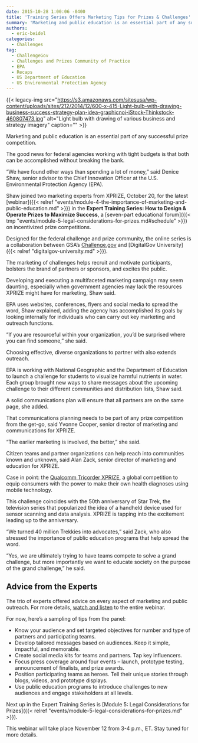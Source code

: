 ```yaml
---
date: 2015-10-28 1:00:06 -0400
title: 'Training Series Offers Marketing Tips for Prizes & Challenges'
summary: 'Marketing and public education is an essential part of any successful prize competition. The good news for federal agencies working with tight budgets is that both can be accomplished without breaking the bank. &ldquo;We have found other ways than spending a lot of money,&rdquo; said Denice Shaw, senior advisor to the Chief Innovation Officer at the'
authors:
  - eric-beidel
categories:
  - Challenges
tag:
  - ChallengeGov
  - Challenges and Prizes Community of Practice
  - EPA
  - Recaps
  - US Department of Education
  - US Environmental Protection Agency
---
```


{{< legacy-img src="https://s3.amazonaws.com/sitesusa/wp-content/uploads/sites/212/2014/12/600-x-415-Light-bulb-with-drawing-business-success-strategy-plan-idea-graphicnoi-iStock-Thinkstock-460807473.jpg" alt="Light bulb with drawing of various business and strategy imagery" caption="" >}}

Marketing and public education is an essential part of any successful prize competition.

The good news for federal agencies working with tight budgets is that both can be accomplished without breaking the bank.

“We have found other ways than spending a lot of money,” said Denice Shaw, senior advisor to the Chief Innovation Officer at the U.S. Environmental Protection Agency (EPA).

Shaw joined two marketing experts from XPRIZE, October 20, for the latest [webinar]({{< relref "events/module-4-the-importance-of-marketing-and-public-education.md" >}}) in the **Expert Training Series: How to Design & Operate Prizes to Maximize Success**, a [seven-part educational forum]({{< tmp "events/module-5-legal-considerations-for-prizes.md#schedule" >}}) on incentivized prize competitions.

Designed for the federal challenge and prize community, the online series is a collaboration between GSA’s [Challenge.gov](https://www.challenge.gov/list/) and [DigitalGov University]({{< relref "digitalgov-university.md" >}}).

The marketing of challenges helps recruit and motivate participants, bolsters the brand of partners or sponsors, and excites the public.

Developing and executing a multifaceted marketing campaign may seem daunting, especially when government agencies may lack the resources XPRIZE might have for marketing, Shaw said.

EPA uses websites, conferences, flyers and social media to spread the word, Shaw explained, adding the agency has accomplished its goals by looking internally for individuals who can carry out key marketing and outreach functions.

“If you are resourceful within your organization, you’d be surprised where you can find someone,” she said.

Choosing effective, diverse organizations to partner with also extends outreach.

EPA is working with National Geographic and the Department of Education to launch a challenge for students to visualize harmful nutrients in water. Each group brought new ways to share messages about the upcoming challenge to their different communities and distribution lists, Shaw said.

A solid communications plan will ensure that all partners are on the same page, she added.

That communications planning needs to be part of any prize competition from the get-go, said Yvonne Cooper, senior director of marketing and communications for XPRIZE.

“The earlier marketing is involved, the better,” she said.

Citizen teams and partner organizations can help reach into communities known and unknown, said Alan Zack, senior director of marketing and education for XPRIZE.

Case in point: the [Qualcomm Tricorder XPRIZE](http://tricorder.xprize.org/), a global competition to equip consumers with the power to make their own health diagnoses using mobile technology.

This challenge coincides with the 50th anniversary of Star Trek, the television series that popularized the idea of a handheld device used for sensor scanning and data analysis. XPRIZE is tapping into the excitement leading up to the anniversary.

“We turned 40 million Trekkies into advocates,” said Zack, who also stressed the importance of public education programs that help spread the word.

“Yes, we are ultimately trying to have teams compete to solve a grand challenge, but more importantly we want to educate society on the purpose of the grand challenge,” he said.

## Advice from the Experts

The trio of experts offered advice on every aspect of marketing and public outreach. For more details, [watch and listen](https://www.youtube.com/watch?v=yEyFIzj_7RM&feature=youtu.be) to the entire webinar.

For now, here’s a sampling of tips from the panel:

  * Know your audience and set targeted objectives for number and type of partners and participating teams.
  * Develop tailored messages based on audiences. Keep it simple, impactful, and memorable.
  * Create social media kits for teams and partners. Tap key influencers.
  * Focus press coverage around four events – launch, prototype testing, announcement of finalists, and prize awards.
  * Position participating teams as heroes. Tell their unique stories through blogs, videos, and prototype displays.
  * Use public education programs to introduce challenges to new audiences and engage stakeholders at all levels.

Next up in the Expert Training Series is [Module 5: Legal Considerations for Prizes]({{< relref "events/module-5-legal-considerations-for-prizes.md" >}}).

This webinar will take place November 12 from 3-4 p.m., ET. Stay tuned for more details.
